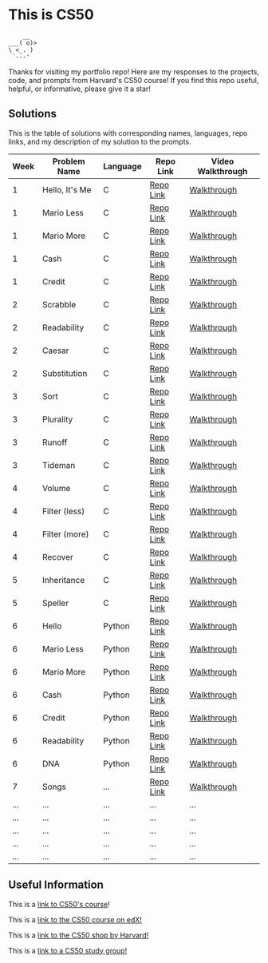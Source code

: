 # This is CS50

```
    __
___( o)>
\ <_. )
 `---'
```

Thanks for visiting my portfolio repo! Here are my responses to the projects, code, and prompts from Harvard's CS50 course!
If you find this repo useful, helpful, or informative, please give it a star!





## Solutions

This is the table of solutions with corresponding names, languages, repo links, and my description of my solution to the prompts.

| Week | Problem Name | Language | Repo Link | Video Walkthrough |
|------|--------------|----------|-----------|------------------|
| 1    | Hello, It's Me    | C  | [Repo Link](https://github.com/atenbensel/CS50-Harvard/blob/main/Problem%20Set%201/hello.c) | [Walkthrough](x) |
| 1    | Mario Less    | C     | [Repo Link](https://github.com/atenbensel/CS50-Harvard/blob/main/Problem%20Set%201/mario-less.c) | [Walkthrough](x) |
| 1    | Mario More    | C     | [Repo Link](https://github.com/atenbensel/CS50-Harvard/blob/main/Problem%20Set%201/mario-more.c) | [Walkthrough](x) |
| 1    | Cash   | C | [Repo Link](https://github.com/atenbensel/CS50-Harvard/blob/main/Problem%20Set%201/cash.c) | [Walkthrough](x) |
| 1    | Credit   | C | [Repo Link](https://github.com/atenbensel/CS50-Harvard/blob/main/Problem%20Set%201/credit.c) | [Walkthrough](x) |
| 2    | Scrabble   | C   | [Repo Link](https://github.com/atenbensel/CS50-Harvard/blob/main/Problem%20Set%202/scrabble.c)    | [Walkthrough](x)|
| 2    | Readability   | C   | [Repo Link](https://github.com/atenbensel/CS50-Harvard/blob/main/Problem%20Set%202/readability.c)    | [Walkthrough](x)|
| 2    | Caesar   | C   | [Repo Link](https://github.com/atenbensel/CS50-Harvard/blob/main/Problem%20Set%202/caesar.c)    | [Walkthrough](x)|
| 2    | Substitution   | C   | [Repo Link](https://github.com/atenbensel/CS50-Harvard/blob/main/Problem%20Set%202/substitution.c)    | [Walkthrough](x)|
| 3    | Sort  | C   | [Repo Link](https://github.com/atenbensel/CS50-Harvard/blob/main/Problem%20Set%203/sort.c)    | [Walkthrough](x)|
| 3    | Plurality   | C   | [Repo Link](https://github.com/atenbensel/CS50-Harvard/blob/main/Problem%20Set%203/plurality.c)   | [Walkthrough](x)|
| 3    | Runoff   | C   | [Repo Link](https://github.com/atenbensel/CS50-Harvard/blob/main/Problem%20Set%203/runoff.c)    | [Walkthrough](x)|
| 3    | Tideman   | C   | [Repo Link](https://github.com/atenbensel/CS50-Harvard/blob/main/Problem%20Set%203/tideman.c)    | [Walkthrough](x)|
| 4    | Volume  | C   | [Repo Link](https://github.com/atenbensel/CS50-Harvard/blob/main/Problem%20Set%204/volume.c)    | [Walkthrough](x)|
| 4    | Filter (less)   | C   | [Repo Link](https://github.com/atenbensel/CS50-Harvard/blob/main/Problem%20Set%204/filter-less.c)   | [Walkthrough](x)|
| 4    | Filter (more)   | C   | [Repo Link](https://github.com/atenbensel/CS50-Harvard/blob/main/Problem%20Set%204/filter-more.c)    | [Walkthrough](x)|
| 4    | Recover   | C   | [Repo Link](https://github.com/atenbensel/CS50-Harvard/blob/main/Problem%20Set%204/recover.c)    | [Walkthrough](x)|
| 5    | Inheritance   | C   | [Repo Link](https://github.com/atenbensel/CS50-Harvard/blob/main/Problem%20Set%205/inheritance.c)    | [Walkthrough](x)|
| 5    | Speller  | C   | [Repo Link](https://github.com/atenbensel/CS50-Harvard/blob/main/Problem%20Set%205/speller.c)    | [Walkthrough](x)|
| 6    | Hello  | Python   | [Repo Link](https://github.com/atenbensel/CS50-Harvard/blob/main/Problem%20Set%206/hello.py)    | [Walkthrough](x)|
| 6    | Mario Less  | Python   | [Repo Link](https://github.com/atenbensel/CS50-Harvard/blob/main/Problem%20Set%206/mario-less.py)    | [Walkthrough](x)|
| 6    | Mario More  | Python   | [Repo Link](x)    | [Walkthrough](x)|
| 6    | Cash  | Python   | [Repo Link](https://github.com/atenbensel/CS50-Harvard/blob/main/Problem%20Set%206/cash.py)    | [Walkthrough](x)|
| 6    | Credit  | Python   | [Repo Link](x)    | [Walkthrough](x)|
| 6    | Readability  | Python   | [Repo Link](https://github.com/atenbensel/CS50-Harvard/blob/main/Problem%20Set%206/readability.py)    | [Walkthrough](x)|
| 6    | DNA  | Python   | [Repo Link](x)    | [Walkthrough](x)|
| 7  | Songs          | ...      | [Repo Link](x) | [Walkthrough](x) |
| ...  | ...          | ...      | ...       | ...              |
| ...  | ...          | ...      | ...       | ...              |
| ...  | ...          | ...      | ...       | ...              |
| ...  | ...          | ...      | ...       | ...              |
| ...  | ...          | ...      | ...       | ...              |



## Useful Information

This is a [link to CS50's course](https://pll.harvard.edu/course/cs50-introduction-computer-science)!

This is a [link to the CS50 course on edX!](https://www.edx.org/cs50)

This is a [link to the CS50 shop by Harvard!](https://cs50.harvardshop.com/)

This is a [link to a CS50 study group!](https://cs50.harvardshop.com/)
